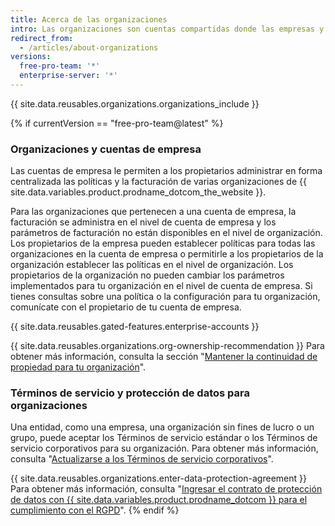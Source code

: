 ```yaml
---
title: Acerca de las organizaciones
intro: Las organizaciones son cuentas compartidas donde las empresas y los proyectos de código abierto pueden colaborar en muchos proyectos a la vez. Los propietarios y los administradores pueden administrar el acceso de los miembros a los datos y los proyectos de la organización con características administrativas y de seguridad sofisticadas.
redirect_from:
  - /articles/about-organizations
versions:
  free-pro-team: '*'
  enterprise-server: '*'
---
```


{{ site.data.reusables.organizations.organizations_include }}

{% if currentVersion == "free-pro-team@latest" %}
### Organizaciones y cuentas de empresa

Las cuentas de empresa le permiten a los propietarios administrar en forma centralizada las políticas y la facturación de varias organizaciones de {{ site.data.variables.product.prodname_dotcom_the_website }}.

Para las organizaciones que pertenecen a una cuenta de empresa, la facturación se administra en el nivel de cuenta de empresa y los parámetros de facturación no están disponibles en el nivel de organización. Los propietarios de la empresa pueden establecer políticas para todas las organizaciones en la cuenta de empresa o permitirle a los propietarios de la organización establecer las políticas en el nivel de organización. Los propietarios de la organización no pueden cambiar los parámetros implementados para tu organización en el nivel de cuenta de empresa. Si tienes consultas sobre una política o la configuración para tu organización, comunícate con el propietario de tu cuenta de empresa.

{{ site.data.reusables.gated-features.enterprise-accounts }}

{{ site.data.reusables.organizations.org-ownership-recommendation }} Para obtener más información, consulta la sección "[Mantener la continuidad de propiedad para tu organización](/github/setting-up-and-managing-organizations-and-teams/maintaining-ownership-continuity-for-your-organization)".

### Términos de servicio y protección de datos para organizaciones

Una entidad, como una empresa, una organización sin fines de lucro o un grupo, puede aceptar los Términos de servicio estándar o los Términos de servicio corporativos para su organización. Para obtener más información, consulta "[Actualizarse a los Términos de servicio corporativos](/articles/upgrading-to-the-corporate-terms-of-service)".

{{ site.data.reusables.organizations.enter-data-protection-agreement }} Para obtener más información, consulta "[Ingresar el contrato de protección de datos con {{ site.data.variables.product.prodname_dotcom }} para el cumplimiento con el RGPD](/articles/entering-a-data-protection-agreement-with-github-for-gdpr-compliance)".
{% endif %}
